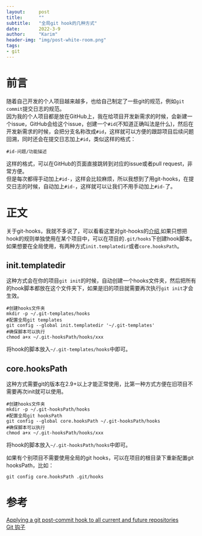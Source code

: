```yaml
---
layout:     post
title:      ""
subtitle:   "全局git hook的几种方式"
date:       2022-3-9
author:     "Karim"
header-img: "img/post-white-room.png"
tags:
- git
---
```



# 前言  
随着自己开发的个人项目越来越多，也给自己制定了一些git的规范，例如`git commit`提交日志的规范。  
因为我的个人项目都是放在GitHub上，我在给项目开发新需求的时候，会新建一个issue，GitHub会给这个issue，创建一个`#id`(不知道正确叫法是什么)，然后在开发新需求的时候，会把分支名称改成`#id`，这样就可以方便的跟踪项目后续问题回溯，同时还会在提交日志加上`#id`，类似这样的格式：  
```
#id-问题/功能描述
```  
这样的格式，可以在GitHub的页面直接跳转到对应的issue或者pull request，非常方便。  
但是每次都得手动加上`#id-`，这样会比较麻烦，所以我想到了用git-hooks，在提交日志的时候，自动加上`#id-`，这样就可以让我们不用手动加上`#id-`了。


# 正文  
关于git-hooks，我就不多说了，可以看看这里对git-hooks的[介绍](https://git-scm.com/book/zh/v2/%E8%87%AA%E5%AE%9A%E4%B9%89-Git-Git-%E9%92%A9%E5%AD%90),如果只想把hook的规则单独使用在某个项目中，可以在项目的`.git/hooks`下创建hook脚本。  
如果想要在全局使用，有两种方式`init.templatedir`或者`core.hooksPath`。  

## init.templatedir  
这种方式会在你的项目`git init`的时候，自动创建一个hooks文件夹，然后把所有的hook脚本都放在这个文件夹下，如果是旧的项目就需要再次执行`git init`才会生效。  
```
#创建hooks文件夹
mkdir -p ~/.git-templates/hooks
#配置全局git templates
git config --global init.templatedir '~/.git-templates'  
#确保脚本可以执行
chmod a+x ~/.git-hooksPath/hooks/xxx
```
将hook的脚本放入`~/.git-templates/hooks`中即可。  

## core.hooksPath  
这种方式需要git的版本在2.9+以上才能正常使用，比第一种方式方便在旧项目不需要再次init就可以使用。
```
#创建hooks文件夹
mkdir -p ~/.git-hooksPath/hooks
#配置全局git hooksPath
git config --global core.hooksPath ~/.git-hooksPath/hooks  
#确保脚本可以执行
chmod a+x ~/.git-hooksPath/hooks/xxx
```
将hook的脚本放入`~/.git-hooksPath/hooks`中即可。  

如果有个别项目不需要使用全局的git hooks，可以在项目的根目录下重新配置git hooksPath，比如：
```
git config core.hooksPath .git/hooks 
```

# 参考  
[Applying a git post-commit hook to all current and future repositories](https://stackoverflow.com/questions/2293498/applying-a-git-post-commit-hook-to-all-current-and-future-repositories)   
[Git 钩子](https://git-scm.com/book/zh/v2/%E8%87%AA%E5%AE%9A%E4%B9%89-Git-Git-%E9%92%A9%E5%AD%90)